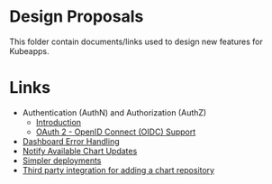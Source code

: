 # Design Proposals

This folder contain documents/links used to design new features for Kubeapps.

# Links

- Authentication (AuthN) and Authorization (AuthZ)
    - [Introduction](./authentication-and-authorization.md)
    - [OAuth 2 - OpenID Connect (OIDC) Support](https://docs.google.com/document/d/1YZzLtIbS2copQJgspFiMd0eAhpyt8u19MUSDEvH2X4g)
- [Dashboard Error Handling](./dashboard/error-handling/error-handling.md)
- [Notify Available Chart Updates](https://docs.google.com/document/d/1oG9nerd5CurWSIwH33kKCsOCtkSFMgcm8SuTJyuSnxs/)
- [Simpler deployments](./dashboard/deployment-improvements.md)
- [Third party integration for adding a chart repository](./third-party-add-repository)